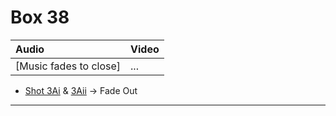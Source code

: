 # Box 38

| Audio | Video |
|:---|:---|
| [Music fades to close] | ... |

* [Shot 3Ai](3Ai.md) & [3Aii](3Aii.md) -> Fade Out

- - - - -